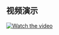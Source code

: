 ## 视频演示

[![Watch the video](https://www.youtube.com/watch?v=CmklsksHa-w/0.jpg)](https://www.youtube.com/watch?v=CmklsksHa-w)
